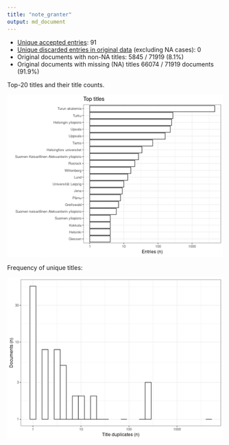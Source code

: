 ```yaml
---
title: "note_granter"
output: md_document
---
```




* [Unique accepted entries](output.tables/note_granter_accepted.csv): 91
* [Unique discarded entries in original data](output.tables/note_granter_discarded.csv) (excluding NA cases): 0
* Original documents with non-NA titles: 5845 / 71919 (8.1%)
* Original documents with missing (NA) titles 66074 / 71919 documents (91.9%)

 
 Top-20 titles and their title counts.
 
![plot of chunk summarytitle](figure/rmd_note_granter_summarytitle-1.png)

Frequency of unique titles:
  
![plot of chunk uniquetitles](figure/rmd_note_granter_uniquetitles-1.png)

 
